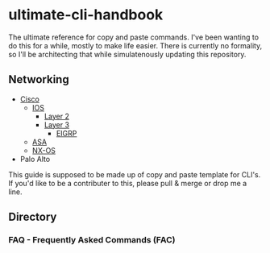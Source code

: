 # ultimate-cli-handbook

The ultimate reference for copy and paste commands. I've been wanting to do this for a while, mostly to make life easier. There is currently no formality, so I'll be architecting that while simulatenously updating this repository.

## Networking

* [Cisco](https://github.com/gil-ryan/ultimate-cli-handbook/tree/master/networking/Cisco)
    + [IOS](https://github.com/gil-ryan/ultimate-cli-handbook/tree/master/networking/Cisco/IOS)  
        - [Layer 2](https://github.com/gil-ryan/ultimate-cli-handbook/blob/master/networking/Cisco/IOS/L2.md)
        - [Layer 3](https://github.com/gil-ryan/ultimate-cli-handbook/blob/master/networking/Cisco/IOS/L3.md)
            + [EIGRP]()
    + [ASA]()
    + [NX-OS](https://github.com/gil-ryan/ultimate-cli-handbook/tree/master/networking/Cisco/NXOS)
* Palo Alto

This guide is supposed to be made up of copy and paste template for CLI's. If you'd like to be a contributer to this, please pull & merge or drop me a line.

## Directory

### FAQ -  Frequently Asked Commands (FAC)


